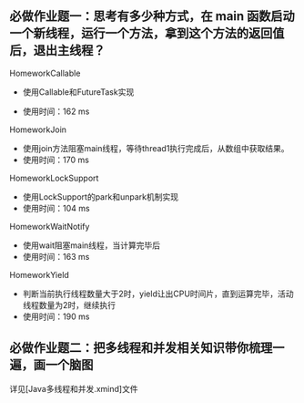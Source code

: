 ## 必做作业题一：思考有多少种方式，在 main 函数启动一个新线程，运行一个方法，拿到这个方法的返回值后，退出主线程？

HomeworkCallable

- 使用Callable和FutureTask实现

- 使用时间：162 ms

HomeworkJoin

 * 使用join方法阻塞main线程，等待thread1执行完成后，从数组中获取结果。
 * 使用时间：170 ms

HomeworkLockSupport

 * 使用LockSupport的park和unpark机制实现
 * 使用时间：104 ms

HomeworkWaitNotify

 * 使用wait阻塞main线程，当计算完毕后
 * 使用时间：163 ms

HomeworkYield

 * 判断当前执行线程数量大于2时，yield让出CPU时间片，直到运算完毕，活动线程数量为2时，继续执行
 * 使用时间：190 ms



## 必做作业题二：把多线程和并发相关知识带你梳理一遍，画一个脑图

详见[Java多线程和并发.xmind]文件